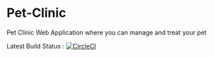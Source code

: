# Pet-Clinic 

Pet Clinic Web Application where you can manage and treat your pet

Latest Build Status : [![CircleCI](https://dl.circleci.com/status-badge/img/gh/i-am-vaibhav/pet-clinic/tree/master.svg?style=svg&circle-token=c895961c1e26493653714dce1df4f78548116b7c)](https://dl.circleci.com/status-badge/redirect/gh/i-am-vaibhav/pet-clinic/tree/master)


